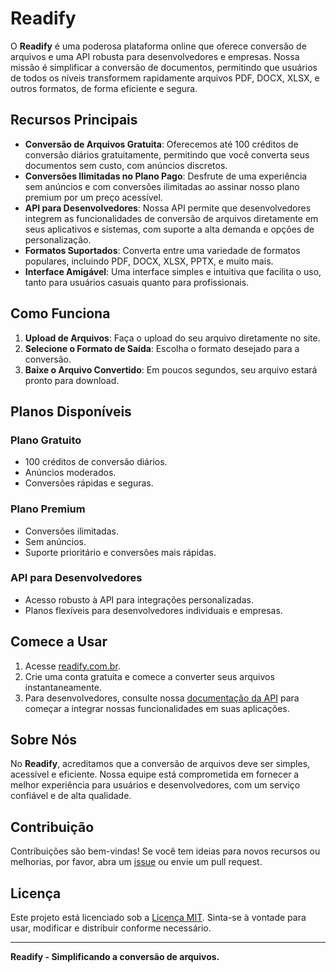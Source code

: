 # Readify

O **Readify** é uma poderosa plataforma online que oferece conversão de arquivos e uma API robusta para desenvolvedores e empresas. Nossa missão é simplificar a conversão de documentos, permitindo que usuários de todos os níveis transformem rapidamente arquivos PDF, DOCX, XLSX, e outros formatos, de forma eficiente e segura.

## Recursos Principais

- **Conversão de Arquivos Gratuita**: Oferecemos até 100 créditos de conversão diários gratuitamente, permitindo que você converta seus documentos sem custo, com anúncios discretos.
- **Conversões Ilimitadas no Plano Pago**: Desfrute de uma experiência sem anúncios e com conversões ilimitadas ao assinar nosso plano premium por um preço acessível.
- **API para Desenvolvedores**: Nossa API permite que desenvolvedores integrem as funcionalidades de conversão de arquivos diretamente em seus aplicativos e sistemas, com suporte a alta demanda e opções de personalização.
- **Formatos Suportados**: Converta entre uma variedade de formatos populares, incluindo PDF, DOCX, XLSX, PPTX, e muito mais.
- **Interface Amigável**: Uma interface simples e intuitiva que facilita o uso, tanto para usuários casuais quanto para profissionais.

## Como Funciona

1. **Upload de Arquivos**: Faça o upload do seu arquivo diretamente no site.
2. **Selecione o Formato de Saída**: Escolha o formato desejado para a conversão.
3. **Baixe o Arquivo Convertido**: Em poucos segundos, seu arquivo estará pronto para download.

## Planos Disponíveis

### Plano Gratuito

- 100 créditos de conversão diários.
- Anúncios moderados.
- Conversões rápidas e seguras.

### Plano Premium

- Conversões ilimitadas.
- Sem anúncios.
- Suporte prioritário e conversões mais rápidas.

### API para Desenvolvedores

- Acesso robusto à API para integrações personalizadas.
- Planos flexíveis para desenvolvedores individuais e empresas.

## Comece a Usar

1. Acesse [readify.com.br](https://www.readify.com.br).
2. Crie uma conta gratuita e comece a converter seus arquivos instantaneamente.
3. Para desenvolvedores, consulte nossa [documentação da API](https://www.readify.com.br/api-docs) para começar a integrar nossas funcionalidades em suas aplicações.

## Sobre Nós

No **Readify**, acreditamos que a conversão de arquivos deve ser simples, acessível e eficiente. Nossa equipe está comprometida em fornecer a melhor experiência para usuários e desenvolvedores, com um serviço confiável e de alta qualidade.

## Contribuição

Contribuições são bem-vindas! Se você tem ideias para novos recursos ou melhorias, por favor, abra um [issue](https://github.com/readify/readify/issues) ou envie um pull request.

## Licença

Este projeto está licenciado sob a [Licença MIT](LICENSE). Sinta-se à vontade para usar, modificar e distribuir conforme necessário.

---

**Readify - Simplificando a conversão de arquivos.**
